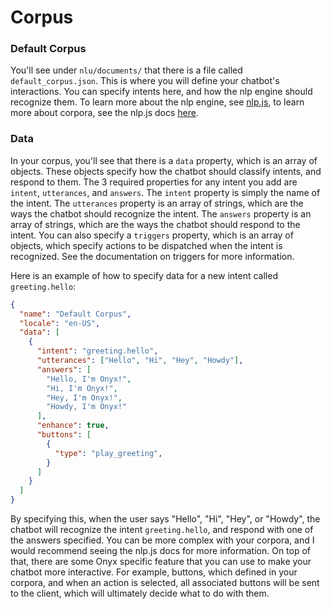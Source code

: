 # Corpus

### Default Corpus

You'll see under `nlu/documents/` that there is a file called `default_corpus.json`. This is where you will define your chatbot's interactions. You can specify intents here, and how the nlp engine should recognize them. To learn more about the nlp engine, see [nlp.js](https://github.com/axa-group/nlp.js), to learn more about corpora, see the nlp.js docs [here](https://github.com/axa-group/nlp.js/blob/master/docs/v4/quickstart.md#extracting-the-corpus-into-a-file).

### Data

In your corpus, you'll see that there is a `data` property, which is an array of objects. These objects specify how the chatbot should classify intents, and respond to them. The 3 required properties for any intent you add are `intent`, `utterances`, and `answers`. The `intent` property is simply the name of the intent. The `utterances` property is an array of strings, which are the ways the chatbot should recognize the intent. The `answers` property is an array of strings, which are the ways the chatbot should respond to the intent. You can also specify a `triggers` property, which is an array of objects, which specify actions to be dispatched when the intent is recognized. See the documentation on triggers for more information.

Here is an example of how to specify data for a new intent called `greeting.hello`:

```json
{
  "name": "Default Corpus",
  "locale": "en-US",
  "data": [
    {
      "intent": "greeting.hello",
      "utterances": ["Hello", "Hi", "Hey", "Howdy"],
      "answers": [
        "Hello, I'm Onyx!",
        "Hi, I'm Onyx!",
        "Hey, I'm Onyx!",
        "Howdy, I'm Onyx!"
      ],
      "enhance": true,
      "buttons": [
        {
          "type": "play_greeting",
        }
      ]
    }
  ]
}
```

By specifying this, when the user says "Hello", "Hi", "Hey", or "Howdy", the chatbot will recognize the intent `greeting.hello`, and respond with one of the answers specified. You can be more complex with your corpora, and I would recommend seeing the nlp.js docs for more information. On top of that, there are some Onyx specific feature that you can use to make your chatbot more interactive. For example, buttons, which defined in your corpora, and when an action is selected, all associated buttons will be sent to the client, which will ultimately decide what to do with them.
